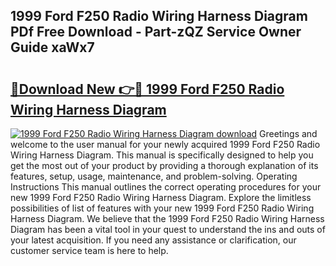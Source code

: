 ## 1999 Ford F250 Radio Wiring Harness Diagram PDf Free Download - Part-zQZ Service Owner Guide xaWx7

# <h2><a href="http://dfpdoko.blite.top/?on=1999+Ford+F250+Radio+Wiring+Harness+Diagram">🔗Download New 👉🔴 1999 Ford F250 Radio Wiring Harness Diagram</a></h2>

[![1999 Ford F250 Radio Wiring Harness Diagram download](https://i.imgur.com/lujVjoI.png)](http://dfpdoko.blite.top/?on=1999+Ford+F250+Radio+Wiring+Harness+Diagram)
Greetings and welcome to the user manual for your newly acquired 1999 Ford F250 Radio Wiring Harness Diagram. This manual is specifically designed to help you get the most out of your product by providing a thorough explanation of its features, setup, usage, maintenance, and problem-solving. Operating Instructions This manual outlines the correct operating procedures for your new 1999 Ford F250 Radio Wiring Harness Diagram. Explore the limitless possibilities of list of features with your new 1999 Ford F250 Radio Wiring Harness Diagram. We believe that the 1999 Ford F250 Radio Wiring Harness Diagram has been a vital tool in your quest to understand the ins and outs of your latest acquisition. If you need any assistance or clarification, our customer service team is here to help.
